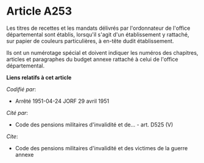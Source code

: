 # Article A253

Les titres de recettes et les mandats délivrés par l'ordonnateur de l'office départemental sont établis, lorsqu'il s'agit
d'un établissement y rattaché, sur papier de couleurs particulières, à en-tête dudit établissement.

Ils ont un numérotage spécial et doivent indiquer les numéros des chapitres, articles et paragraphes du budget annexe
rattaché à celui de l'office départemental.

**Liens relatifs à cet article**

_Codifié par_:

  - Arrêté 1951-04-24 JORF 29 avril 1951

_Cité par_:

  - Code des pensions militaires d'invalidité et de... - art. D525 (V)

_Cite_:

  - Code des pensions militaires d'invalidité et des victimes de la guerre annexe
